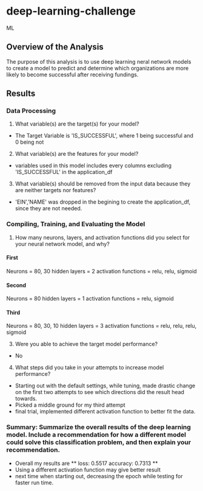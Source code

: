 # deep-learning-challenge
ML
## Overview of the Analysis

The purpose of this analysis is to use deep learning neral network models to create a model to predict and determine which organizations are more likely to become successful after receiving fundings.

## Results
### Data Processing 
1. What variable(s) are the target(s) for your model?
  - The Target Variable is 'IS_SUCCESSFUL', where 1 being successful and 0 being not
2. What variable(s) are the features for your model?
  -  variables used in this model includes every columns excluding 'IS_SUCCESSFUL' in the application_df
3. What variable(s) should be removed from the input data because they are neither targets nor features?
  -   'EIN','NAME' was dropped in the begining to create the application_df, since they are not needed.


### Compiling, Training, and Evaluating the Model

1. How many neurons, layers, and activation functions did you select for your neural network model, and why?
#### First
Neurons = 80, 30
hidden layers = 2
activation functions = relu, relu, sigmoid
#### Second
Neurons = 80
hidden layers = 1
activation functions = relu, sigmoid

#### Third
Neurons = 80, 30, 10
hidden layers = 3
activation functions = relu, relu, relu, sigmoid


3. Were you able to achieve the target model performance?
  - No
4. What steps did you take in your attempts to increase model performance?
  - Starting out with the default settings, while tuning, made drastic change on the first two attempts to see which directions did the result head towards.
  - Picked a middle ground for my third attempt
  - final trial, implemented different activation function to better fit the data.

### Summary: Summarize the overall results of the deep learning model. Include a recommendation for how a different model could solve this classification problem, and then explain your recommendation.
  - Overall my results are
** loss: 0.5517
accuracy: 0.7313 **
  - Using a different activation function may give better result
  - next time when starting out, decreasing the epoch while testing for faster run time.

